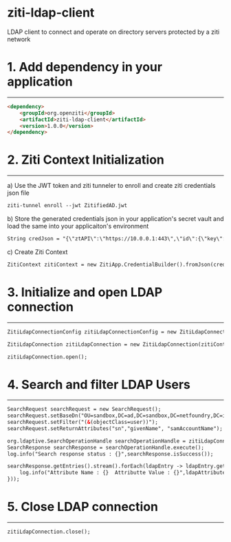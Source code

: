 # ziti-ldap-client
LDAP client to connect and operate on directory servers protected by a ziti network

# 1. Add dependency in your application
*********************************************************************
```html
<dependency>
    <groupId>org.openziti</groupId>
    <artifactId>ziti-ldap-client</artifactId>
    <version>1.0.0</version>
</dependency>
```

# 2. Ziti Context Initialization 
*********************************************************************
a) Use the JWT token and ziti tunneler to enroll  and create ziti credentials json file    
```html
ziti-tunnel enroll --jwt ZitifiedAD.jwt
```

b) Store the generated credentials json in your application's secret vault and load the same into your applicaiton's environment
```html
String credJson = "{\"ztAPI\":\"https://10.0.0.1:443\",\"id\":{\"key\":\"pem:-----BEGIN EC PRIVATE KEY-----\\nMIGvJiQISo=\\n-----END EC PRIVATE KEY-----\\n\",\"cert\":\"pem:-----BEGIN CERTIFICATE-----\\nMIID3jZEFQ==\\n-----END CERTIFICATE-----\\n\",\"ca\":\"pem:-----BEGIN CERTIFICATE-----\\nMIIFvNd+oI=\\n-----END CERTIFICATE-----\\n\"},\"configTypes\":null}";
```

c) Create Ziti Context
```html
ZitiContext zitiContext = new ZitiApp.CredentialBuilder().fromJson(credJson).build().getContext();
```

# 3. Initialize and open LDAP connection
*********************************************************************
```html
ZitiLdapConnectionConfig zitiLdapConnectionConfig = new ZitiLdapConnectionConfig.Builder().service("ad ldap tcp - ad.sandbox.internal").bindDn("sandbox\\xxxx").bindPass("xxxxx").build();

ZitiLdapConnection zitiLdapConnection = new ZitiLdapConnection(zitiContext,zitiLdapConnectionConfig);

zitiLdapConnection.open();
```

# 4. Search and filter LDAP Users
*********************************************************************
```html
SearchRequest searchRequest = new SearchRequest();
searchRequest.setBaseDn("OU=sandbox,DC=ad,DC=sandbox,DC=netfoundry,DC=io");
searchRequest.setFilter("(&(objectClass=user))");
searchRequest.setReturnAttributes("sn","givenName", "samAccountName");

org.ldaptive.SearchOperationHandle searchOperationHandle = zitiLdapConnection.operation(searchRequest);
SearchResponse searchResponse = searchOperationHandle.execute();
log.info("Search response status : {}",searchResponse.isSuccess());

searchResponse.getEntries().stream().forEach(ldapEntry -> ldapEntry.getAttributes().stream().forEach(ldapAttribute -> {
    log.info("Attribute Name : {}  Attributte Value : {}",ldapAttribute.getName(),ldapAttribute.getStringValue());
}));

```

# 5. Close LDAP connection
*********************************************************************
```html
zitiLdapConnection.close();
```